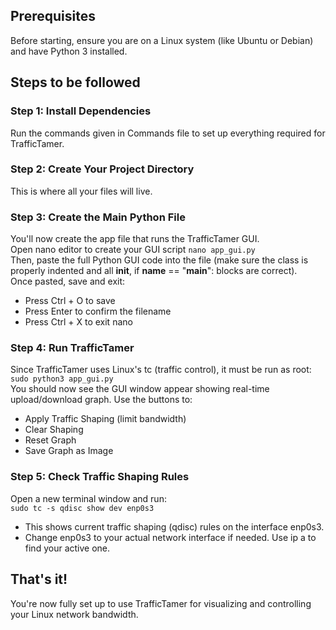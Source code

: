 ## Prerequisites
Before starting, ensure you are on a Linux system (like Ubuntu or Debian) and have Python 3 installed.

## Steps to be followed

### Step 1: Install Dependencies
Run the commands given in Commands file to set up everything required for TrafficTamer.

### Step 2: Create Your Project Directory
This is where all your files will live.

### Step 3: Create the Main Python File
You'll now create the app file that runs the TrafficTamer GUI.<br>
Open nano editor to create your GUI script
```nano app_gui.py```<br>
Then, paste the full Python GUI code into the file (make sure the class is properly indented and all __init__, if __name__ == "__main__": blocks are correct).
<br>
Once pasted, save and exit:
- Press Ctrl + O to save
- Press Enter to confirm the filename
- Press Ctrl + X to exit nano

### Step 4: Run TrafficTamer
Since TrafficTamer uses Linux's tc (traffic control), it must be run as root:<br>
```sudo python3 app_gui.py```<br>
You should now see the GUI window appear showing real-time upload/download graph. Use the buttons to:
- Apply Traffic Shaping (limit bandwidth)
- Clear Shaping
- Reset Graph
- Save Graph as Image

### Step 5: Check Traffic Shaping Rules
Open a new terminal window and run:<br>
```sudo tc -s qdisc show dev enp0s3```<br>
- This shows current traffic shaping (qdisc) rules on the interface enp0s3.
- Change enp0s3 to your actual network interface if needed. Use ip a to find your active one.
  
## That's it!
You're now fully set up to use TrafficTamer for visualizing and controlling your Linux network bandwidth.
